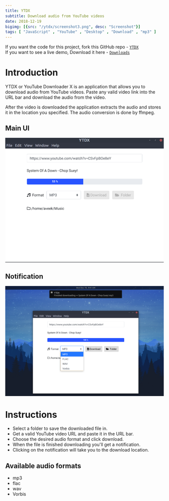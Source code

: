 ```yaml
---
title: YTDX
subtitle: Download audio from YouTube videos
date: 2018-12-19
bigimg: [{src: "/ytdx/screenshot3.png", desc: "Screenshot"}]
tags: [ "JavaScript" , "YouTube" , "Desktop" , "Download" , "mp3" ]
---
```


If you want the code for this project, fork this GitHub repo - [`YTDX`](https://github.com/Aveek-Saha/ytdx) <br>
If you want to see a live demo, Download it here - [`Downloads`](https://github.com/Aveek-Saha/ytdx/releases)

<!--more-->

# Introduction
YTDX or YouTube Downloader X is an application that allows you to download audio from YouTube videos.
Paste any valid video link into the URL bar and download the audio from the video.

After the video is downloaded the application extracts the audio and stores it in the location you specified. The audio conversion is done by ffmpeg.

## Main UI
![Screenshot1](/ytdx/screenshot1.png)

## Notification
![Screenshot2](/ytdx/screenshot2.png)


# Instructions
- Select a folder to save the downloaded file in. 
- Get a valid YouTube video URL and paste it in the URL bar.
- Choose the desired audio format and click download.
- When the file is finished downloading you'll get a notification.
- Clicking on the notification will take you to the download location.


## Available audio formats
* mp3
* flac
* wav
* Vorbis

<!-- {{< highlight javascript >}}
{{< / highlight >}} -->
<br>
